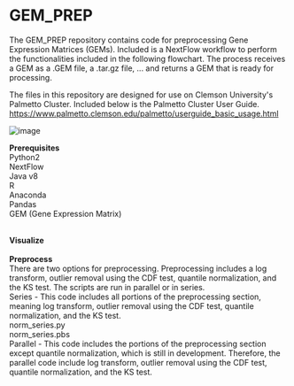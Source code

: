 # GEM_PREP

The GEM_PREP repository contains code for preprocessing Gene Expression Matrices (GEMs).  Included is a NextFlow workflow to perform the functionalities included in the following flowchart.  The process receives a GEM as a .GEM file, a .tar.gz file, ... and returns a GEM that is ready for processing.<br/>

The files in this repository are designed for use on Clemson University's Palmetto Cluster.  Included below is the Palmetto Cluster User Guide.
https://www.palmetto.clemson.edu/palmetto/userguide_basic_usage.html

![image](https://user-images.githubusercontent.com/26093060/45060839-c2bfac80-b06f-11e8-8850-90a4bb0f9113.png)

**Prerequisites**<br/>
Python2<br/>
NextFlow<br/>
Java v8<br/>
R<br/>
Anaconda<br/>
Pandas<br/>
GEM (Gene Expression Matrix)<br/>
<br/>

**Visualize**<br/>
<br/>
**Preprocess**<br/>
There are two options for preprocessing.  Preprocessing includes a log transform, outlier removal using the CDF test, quantile normalization, and the KS test.  The scripts are run in parallel or in series.<br/>
  Series - This code includes all portions of the preprocessing section, meaning log transform, outlier removal using the CDF test, quantile normalization, and the KS test.<br/>
    norm_series.py<br/>
    norm_series.pbs<br/>
  Parallel - This code includes the portions of the preprocessing section except quantile normalization, which is still in development.  Therefore, the parallel code include log transform, outlier removal using the CDF test, quantile normalization, and the KS test.<br/>
<br/>

